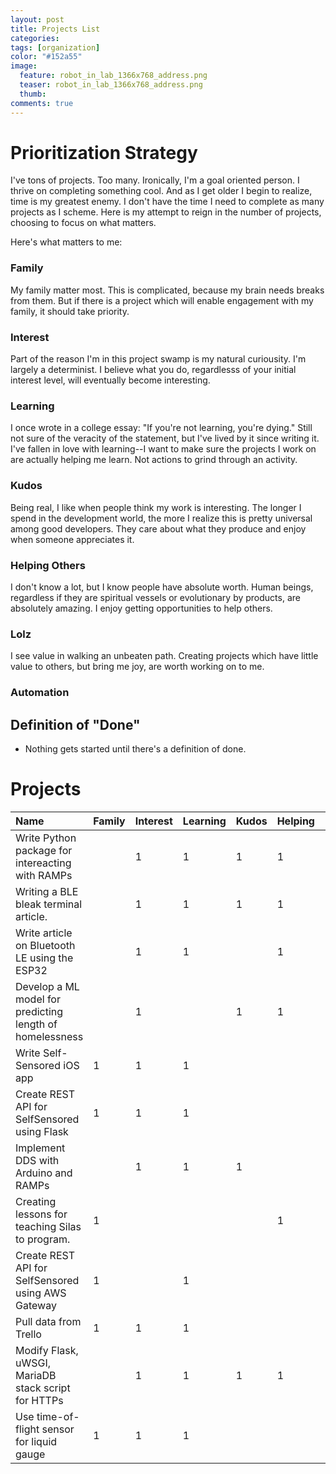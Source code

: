 ```yaml
---
layout: post
title: Projects List
categories: 
tags: [organization]
color: "#152a55"
image:
  feature: robot_in_lab_1366x768_address.png
  teaser: robot_in_lab_1366x768_address.png
  thumb:
comments: true
---
```


# Prioritization Strategy
I've tons of projects.  Too many.  Ironically, I'm a goal oriented person.  I thrive on completing something cool. And as I get older I begin to realize, time is my greatest enemy.  I don't have the time I need to complete as many projects as I scheme.  Here is my attempt to reign in the number of projects, choosing to focus on what matters.

Here's what matters to me:

###  Family
My family matter most.  This is complicated, because my brain needs breaks from them.  But if there is a project which will enable engagement with my family, it should take priority.

### Interest
Part of the reason I'm in this project swamp is my natural curiousity.  I'm largely a determinist.  I believe what you do, regardlesss of your initial interest level, will eventually become interesting.  

### Learning
I once wrote in a college essay: "If you're not learning, you're dying."  Still not sure of the veracity of the statement, but I've lived by it since writing it.  I've fallen in love with learning--I want to make sure the projects I work on are actually helping me learn.  Not actions to grind through an activity.

### Kudos
Being real, I like when people think my work is interesting.  The longer I spend in the development world, the more I realize this is pretty universal among good developers.  They care about what they produce and enjoy when someone appreciates it.

### Helping Others
I don't know a lot, but I know people have absolute worth.  Human beings, regardless if they are spiritual vessels or evolutionary by products, are absolutely amazing.  I enjoy getting opportunities to help others.

### Lolz
I see value in walking an unbeaten path.  Creating projects which have little value to others, but bring me joy, are worth working on to me.

### Automation

## Definition of "Done"

* Nothing gets started until there's a definition of done.


# Projects

| Name                                                     | Family   | Interest   | Learning   | Kudos   | Helping   | Lolz   |   Total |
|:---------------------------------------------------------|:---------|:-----------|:-----------|:--------|:----------|:-------|--------:|
| Write Python package for intereacting with RAMPs         |          | 1          | 1          | 1       | 1         |        |       4 |
| Writing a BLE bleak terminal article.                    |          | 1          | 1          | 1       | 1         |        |       4 |
| Write article on Bluetooth LE using the ESP32            |          | 1          | 1          |         | 1         | 1      |       4 |
| Develop a ML model for predicting length of homelessness |          | 1          |            | 1       | 1         | 1      |       4 |
| Write Self-Sensored iOS app                              | 1        | 1          | 1          |         |           |        |       3 |
| Create REST API for SelfSensored using Flask             | 1        | 1          | 1          |         |           |        |       3 |
| Implement DDS with Arduino and RAMPs                     |          | 1          | 1          | 1       |           |        |       3 |
| Creating lessons for teaching Silas to program.          | 1        |            |            |         | 1         |        |       2 |
| Create REST API for SelfSensored using AWS Gateway       | 1        |            | 1          |         |           |        |       2 |
| Pull data from Trello                                    | 1        | 1          | 1          |         |           |        |       3 |
| Modify Flask, uWSGI, MariaDB stack script for HTTPs      |          | 1          | 1          | 1       | 1         |        |       4 |
| Use time-of-flight sensor for liquid gauge               | 1        | 1          | 1          |         |           | 1      |       4 |
